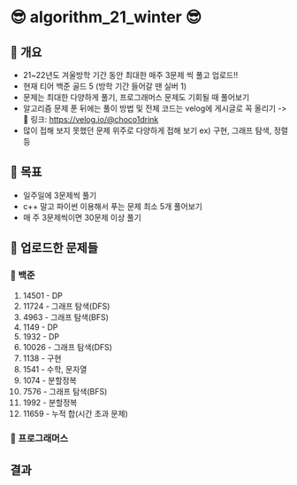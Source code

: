 # 😎 algorithm_21_winter 😎

## 💎 개요

- 21~22년도 겨울방학 기간 동안 최대한 매주 3문제 씩 풀고 업로드!!
- 현재 티어 백준 골드 5 (방학 기간 들어갈 땐 실버 1)
- 문제는 최대한 다양하게 풀기, 프로그래머스 문제도 기회될 때 풀어보기
- 알고리즘 문제 푼 뒤에는 풀이 방법 및 전체 코드는 velog에 게시글로 꼭 올리기 -> 👀 링크: https://velog.io/@choco1drink
- 많이 접해 보지 못했던 문제 위주로 다양하게 접해 보기 ex) 구현, 그래프 탐색, 정렬 등

## 💎 목표

- 일주일에 3문제씩 풀기
- c++ 말고 파이썬 이용해서 푸는 문제 최소 5개 풀어보기
- 매 주 3문제씩이면 30문제 이상 풀기

## 💎 업로드한 문제들
### 🍎 백준
 1. 14501 - DP
 2. 11724 - 그래프 탐색(DFS)
 3. 4963 - 그래프 탐색(BFS)
 4. 1149 - DP
 5. 1932 - DP
 6. 10026 - 그래프 탐색(DFS)
 7. 1138 - 구현
 8. 1541 - 수학, 문자열
 9. 1074 - 분할정복
 10. 7576 - 그래프 탐색(BFS)
 11. 1992 - 분할정복
 12. 11659 - 누적 합(시간 초과 문제)

### 🍎 프로그래머스

## 결과
